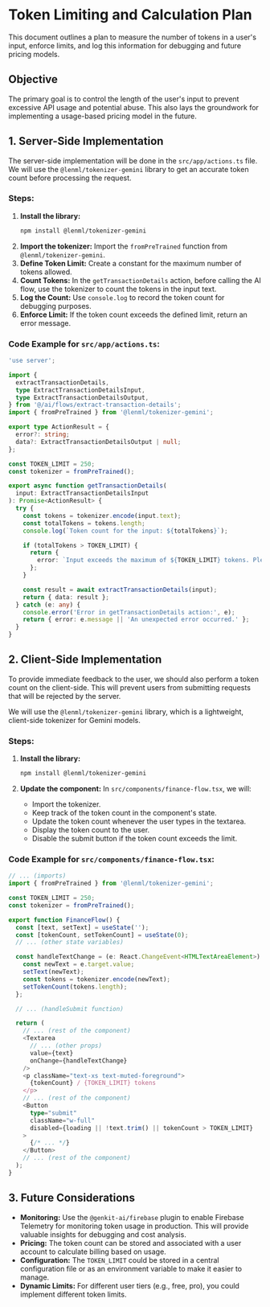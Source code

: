 # Token Limiting and Calculation Plan

This document outlines a plan to measure the number of tokens in a user's input, enforce limits, and log this information for debugging and future pricing models.

## Objective

The primary goal is to control the length of the user's input to prevent excessive API usage and potential abuse. This also lays the groundwork for implementing a usage-based pricing model in the future.

## 1. Server-Side Implementation

The server-side implementation will be done in the `src/app/actions.ts` file. We will use the `@lenml/tokenizer-gemini` library to get an accurate token count before processing the request.

### Steps:

1.  **Install the library:**
    ```bash
    npm install @lenml/tokenizer-gemini
    ```
2.  **Import the tokenizer:** Import the `fromPreTrained` function from `@lenml/tokenizer-gemini`.
3.  **Define Token Limit:** Create a constant for the maximum number of tokens allowed.
4.  **Count Tokens:** In the `getTransactionDetails` action, before calling the AI flow, use the tokenizer to count the tokens in the input text.
5.  **Log the Count:** Use `console.log` to record the token count for debugging purposes.
6.  **Enforce Limit:** If the token count exceeds the defined limit, return an error message.

### Code Example for `src/app/actions.ts`:

```typescript
'use server';

import {
  extractTransactionDetails,
  type ExtractTransactionDetailsInput,
  type ExtractTransactionDetailsOutput,
} from '@/ai/flows/extract-transaction-details';
import { fromPreTrained } from '@lenml/tokenizer-gemini';

export type ActionResult = {
  error?: string;
  data?: ExtractTransactionDetailsOutput | null;
};

const TOKEN_LIMIT = 250;
const tokenizer = fromPreTrained();

export async function getTransactionDetails(
  input: ExtractTransactionDetailsInput
): Promise<ActionResult> {
  try {
    const tokens = tokenizer.encode(input.text);
    const totalTokens = tokens.length;
    console.log(`Token count for the input: ${totalTokens}`);

    if (totalTokens > TOKEN_LIMIT) {
      return {
        error: `Input exceeds the maximum of ${TOKEN_LIMIT} tokens. Please shorten your text.`,
      };
    }

    const result = await extractTransactionDetails(input);
    return { data: result };
  } catch (e: any) {
    console.error('Error in getTransactionDetails action:', e);
    return { error: e.message || 'An unexpected error occurred.' };
  }
}
```

## 2. Client-Side Implementation

To provide immediate feedback to the user, we should also perform a token count on the client-side. This will prevent users from submitting requests that will be rejected by the server.

We will use the `@lenml/tokenizer-gemini` library, which is a lightweight, client-side tokenizer for Gemini models.

### Steps:

1.  **Install the library:**

    ```bash
    npm install @lenml/tokenizer-gemini
    ```

2.  **Update the component:** In `src/components/finance-flow.tsx`, we will:
    *   Import the tokenizer.
    *   Keep track of the token count in the component's state.
    *   Update the token count whenever the user types in the textarea.
    *   Display the token count to the user.
    *   Disable the submit button if the token count exceeds the limit.

### Code Example for `src/components/finance-flow.tsx`:

```typescript
// ... (imports)
import { fromPreTrained } from '@lenml/tokenizer-gemini';

const TOKEN_LIMIT = 250;
const tokenizer = fromPreTrained();

export function FinanceFlow() {
  const [text, setText] = useState('');
  const [tokenCount, setTokenCount] = useState(0);
  // ... (other state variables)

  const handleTextChange = (e: React.ChangeEvent<HTMLTextAreaElement>) => {
    const newText = e.target.value;
    setText(newText);
    const tokens = tokenizer.encode(newText);
    setTokenCount(tokens.length);
  };

  // ... (handleSubmit function)

  return (
    // ... (rest of the component)
    <Textarea
      // ... (other props)
      value={text}
      onChange={handleTextChange}
    />
    <p className="text-xs text-muted-foreground">
      {tokenCount} / {TOKEN_LIMIT} tokens
    </p>
    // ... (rest of the component)
    <Button 
      type="submit" 
      className="w-full" 
      disabled={loading || !text.trim() || tokenCount > TOKEN_LIMIT}
    >
      {/* ... */}
    </Button>
    // ... (rest of the component)
  );
}
```

## 3. Future Considerations

*   **Monitoring:** Use the `@genkit-ai/firebase` plugin to enable Firebase Telemetry for monitoring token usage in production. This will provide valuable insights for debugging and cost analysis.
*   **Pricing:** The token count can be stored and associated with a user account to calculate billing based on usage.
*   **Configuration:** The `TOKEN_LIMIT` could be stored in a central configuration file or as an environment variable to make it easier to manage.
*   **Dynamic Limits:** For different user tiers (e.g., free, pro), you could implement different token limits.